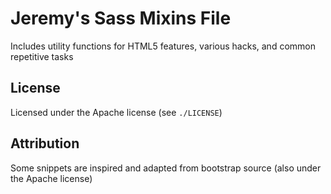 Jeremy's Sass Mixins File
=========================

Includes utility functions for HTML5 features, various hacks, and common repetitive tasks

## License

Licensed under the Apache license (see `./LICENSE`)

## Attribution

Some snippets are inspired and adapted from bootstrap source (also under the Apache license)
